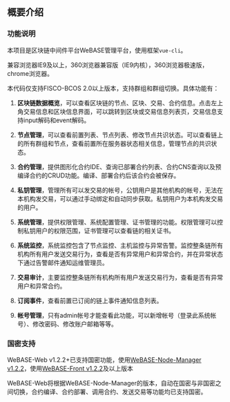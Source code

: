## 概要介绍

### 功能说明

本项目是区块链中间件平台WeBASE管理平台，使用框架`vue-cli`。

兼容浏览器IE9及以上，360浏览器兼容版（IE9内核），360浏览器极速版，chrome浏览器。

本代码仅支持FISCO-BCOS 2.0以上版本，支持群组和群组切换。具体功能有：

1. **区块链数据概览**，可以查看区块链的节点、区块、交易、合约信息。点击左上角交易信息和区块信息界面，可以跳转到区块或交易信息列表页，交易信息支持input解码和event解码。

2. **节点管理**，可以查看前置列表、节点列表、修改节点共识状态。可以查看链上的所有群组和节点，查看前置所在服务器状态相关信息，管理节点的共识状态。

3. **合约管理**，提供图形化合约IDE、查询已部署合约列表、合约CNS查询以及预编译合约的CRUD功能。编译、部署合约后该合约会被保存。

4. **私钥管理**，管理所有可以发交易的帐号，公钥用户是其他机构的帐号，无法在本机构发交易，可以通过手动绑定和自动同步获取。私钥用户为本机构发交易的用户。

5. **系统管理**，提供权限管理、系统配置管理、证书管理的功能。权限管理可以控制私钥用户的权限范围，证书管理可以查看链的相关证书。

6. **系统监控**，系统监控包含了节点监控、主机监控与异常告警。监控整条链所有机构所有用户发送交易行为，查看是否有异常用户和异常合约，并在异常状态下通过告警邮件通知运维管理员。

7. **交易审计**，主要监控整条链所有机构所有用户发送交易行为，查看是否有异常用户和异常合约。

8. **订阅事件**，查看前置已订阅的链上事件通知信息列表。

9. **帐号管理**，只有admin帐号才能查看此功能，可以新增帐号（登录此系统帐号）、修改密码、修改账户邮箱等等。

### 国密支持

WeBASE-Web v1.2.2+已支持国密功能，使用[WeBASE-Node-Manager v1.2.2](../WeBASE-Node-Manager/index.html)，使用[WeBASE-Front v1.2.2](../WeBASE-Front/index.html)及以上版本

WeBASE-Web将根据WeBASE-Node-Manager的版本，自动在国密与非国密之间切换，合约编译、合约部署、调用合约、发送交易等功能均已支持国密。
